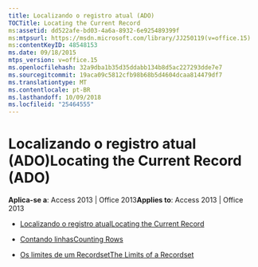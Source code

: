 ```yaml
---
title: Localizando o registro atual (ADO)
TOCTitle: Locating the Current Record
ms:assetid: dd522afe-bd03-4a6a-8932-6e925489399f
ms:mtpsurl: https://msdn.microsoft.com/library/JJ250119(v=office.15)
ms:contentKeyID: 48548153
ms.date: 09/18/2015
mtps_version: v=office.15
ms.openlocfilehash: 32a9dba1b35d35ddabb134b8d5ac227293dde7e7
ms.sourcegitcommit: 19aca09c5812cfb98b68b5d4604dcaa814479df7
ms.translationtype: MT
ms.contentlocale: pt-BR
ms.lasthandoff: 10/09/2018
ms.locfileid: "25464555"
---
```

# <a name="locating-the-current-record-ado"></a><span data-ttu-id="669aa-102">Localizando o registro atual (ADO)</span><span class="sxs-lookup"><span data-stu-id="669aa-102">Locating the Current Record (ADO)</span></span>


<span data-ttu-id="669aa-103">**Aplica-se a**: Access 2013 | Office 2013</span><span class="sxs-lookup"><span data-stu-id="669aa-103">**Applies to**: Access 2013 | Office 2013</span></span>



  - [<span data-ttu-id="669aa-104">Localizando o registro atual</span><span class="sxs-lookup"><span data-stu-id="669aa-104">Locating the Current Record</span></span>](locating-the-current-record.md)

  - [<span data-ttu-id="669aa-105">Contando linhas</span><span class="sxs-lookup"><span data-stu-id="669aa-105">Counting Rows</span></span>](counting-rows.md)

  - [<span data-ttu-id="669aa-106">Os limites de um Recordset</span><span class="sxs-lookup"><span data-stu-id="669aa-106">The Limits of a Recordset</span></span>](the-limits-of-a-recordset.md)

